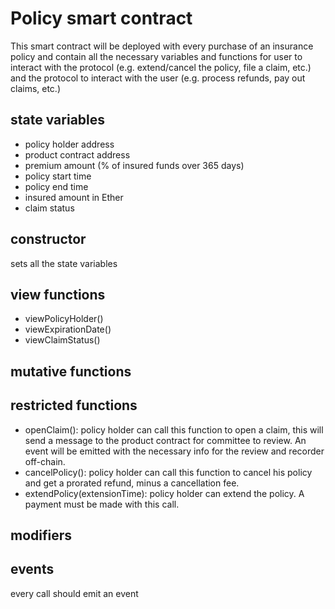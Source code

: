 # Policy smart contract
This smart contract will be deployed with every purchase of an insurance policy and contain all the necessary variables and functions for user to interact with the protocol (e.g. extend/cancel the policy, file a claim, etc.) and the protocol to interact with the user (e.g. process refunds, pay out claims, etc.)

## state variables
* policy holder address
* product contract address
* premium amount (% of insured funds over 365 days)
* policy start time
* policy end time
* insured amount in Ether
* claim status

## constructor
sets all the state variables

## view functions
* viewPolicyHolder()
* viewExpirationDate()
* viewClaimStatus()

## mutative functions

## restricted functions
* openClaim(): policy holder can call this function to open a claim, this will send a message to the product contract for committee to review. An event will be emitted with the necessary info for the review and recorder off-chain.
* cancelPolicy(): policy holder can call this function to cancel his policy and get a prorated refund, minus a cancellation fee.
* extendPolicy(extensionTime): policy holder can extend the policy. A payment must be made with this call.

## modifiers

## events
every call should emit an event